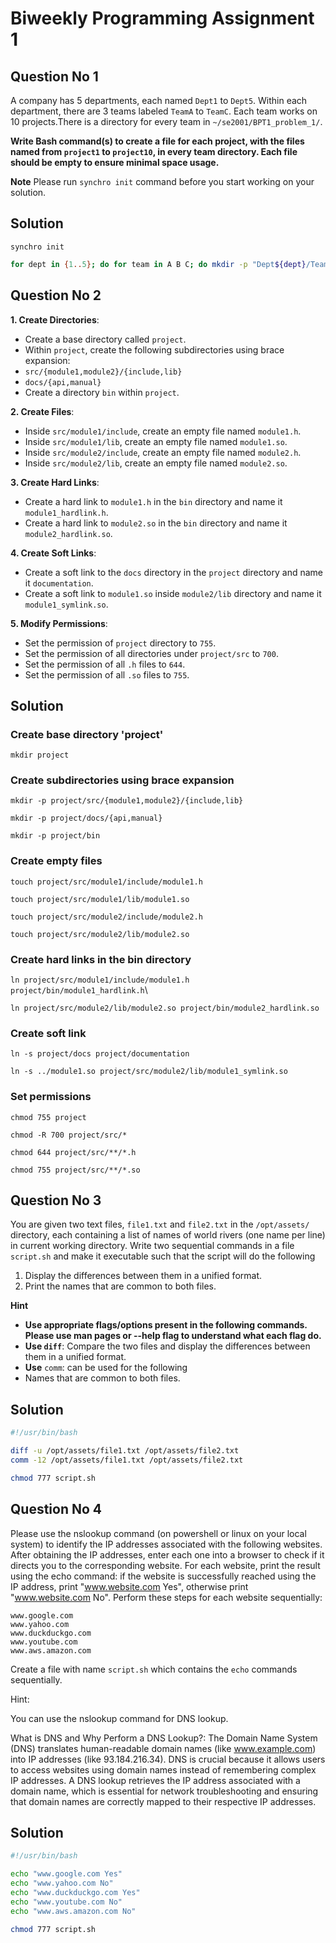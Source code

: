 # Biweekly Programming Assignment 1

## Question No 1

A company has 5 departments, each named `Dept1` to `Dept5`. Within each department, there are 3 teams labeled `TeamA` to `TeamC`. Each team works on 10 projects.There is a directory for every team in `~/se2001/BPT1_problem_1/`.

**Write Bash command(s) to create a file for each project, with the files named from `project1` to `project10`, in every team directory. Each file should be empty to ensure minimal space usage.**

**Note** Please run `synchro init` command before you start working on your solution.

## Solution

`synchro init`

```sh
for dept in {1..5}; do for team in A B C; do mkdir -p "Dept${dept}/Team${team}" && touch "Dept${dept}/Team${team}/project"{1..10}; done; done
```

## Question No 2

**1. Create Directories**:
- Create a base directory called `project`.
- Within `project`, create the following subdirectories using brace expansion:
- `src/{module1,module2}/{include,lib}`
- `docs/{api,manual}`
- Create a directory `bin` within `project`.

**2. Create Files**:
- Inside `src/module1/include`, create an empty file named `module1.h`.
- Inside `src/module1/lib`, create an empty file named `module1.so`.
- Inside `src/module2/include`, create an empty file named `module2.h`.
- Inside `src/module2/lib`, create an empty file named `module2.so`.

**3. Create Hard Links**:
- Create a hard link to `module1.h` in the `bin` directory and name it `module1_hardlink.h`.
- Create a hard link to `module2.so` in the `bin` directory and name it `module2_hardlink.so`.

**4. Create Soft Links**:
- Create a soft link to the `docs` directory in the `project` directory and name it `documentation`.
- Create a soft link to `module1.so` inside `module2/lib` directory and name it `module1_symlink.so`.

**5. Modify Permissions**:
- Set the permission of `project` directory to `755`.
- Set the permission of all directories under `project/src` to `700`.
- Set the permission of all `.h` files to `644`.
- Set the permission of all `.so` files to `755`.

## Solution

### Create base directory 'project'
`mkdir project`

### Create subdirectories using brace expansion

`mkdir -p project/src/{module1,module2}/{include,lib}`

`mkdir -p project/docs/{api,manual}`

`mkdir -p project/bin`

### Create empty files

`touch project/src/module1/include/module1.h`

`touch project/src/module1/lib/module1.so`

`touch project/src/module2/include/module2.h`

`touch project/src/module2/lib/module2.so`

### Create hard links in the bin directory

`ln project/src/module1/include/module1.h project/bin/module1_hardlink.h`\

`ln project/src/module2/lib/module2.so project/bin/module2_hardlink.so`

### Create soft link 

`ln -s project/docs project/documentation`

`ln -s ../module1.so project/src/module2/lib/module1_symlink.so`

### Set permissions 

`chmod 755 project`

`chmod -R 700 project/src/*`

`chmod 644 project/src/**/*.h`

`chmod 755 project/src/**/*.so`



## Question No 3

You are given two text files, `file1.txt` and `file2.txt` in the `/opt/assets/` directory, each containing a list of names of world rivers (one name per line) in current working directory. Write two sequential commands in a file `script.sh` and make it executable such that the script will do the following
1. Display the differences between them in a unified format.
2. Print the names that are common to both files.

**Hint**
- **Use appropriate flags/options present in the following commands. Please use man pages or --help flag to understand what each flag do.**
 - **Use `diff`**: Compare the two files and display the differences between them in a unified format.
- **Use**  `comm`: can be used for the following
- Names that are common to both files.

## Solution


```sh script.sh
#!/usr/bin/bash

diff -u /opt/assets/file1.txt /opt/assets/file2.txt
comm -12 /opt/assets/file1.txt /opt/assets/file2.txt

chmod 777 script.sh
```

## Question No 4

Please use the nslookup command (on powershell or linux on your local system) to identify the IP addresses associated with the following websites. After obtaining the IP addresses, enter each one into a browser to check if it directs you to the corresponding website. For each website, print the result using the echo command: if the website is successfully reached using the IP address, print "www.website.com Yes", otherwise print "www.website.com No". Perform these steps for each website sequentially:

```www.google.com```\
```www.yahoo.com```\
```www.duckduckgo.com```\
```www.youtube.com```\
```www.aws.amazon.com```

Create a file with name `script.sh` which contains the `echo` commands sequentially.

Hint:

You can use the nslookup command for DNS lookup.

What is DNS and Why Perform a DNS Lookup?: The Domain Name System (DNS) translates human-readable domain names (like www.example.com) into IP addresses (like 93.184.216.34). DNS is crucial because it allows users to access websites using domain names instead of remembering complex IP addresses. A DNS lookup retrieves the IP address associated with a domain name, which is essential for network troubleshooting and ensuring that domain names are correctly mapped to their respective IP addresses.

## Solution


```sh , script.sh
#!/usr/bin/bash

echo "www.google.com Yes"
echo "www.yahoo.com No"
echo "www.duckduckgo.com Yes"
echo "www.youtube.com No"
echo "www.aws.amazon.com No"

chmod 777 script.sh
```
